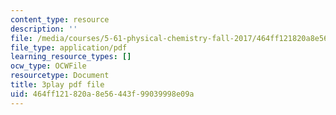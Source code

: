 ```yaml
---
content_type: resource
description: ''
file: /media/courses/5-61-physical-chemistry-fall-2017/464ff121820a8e56443f99039998e09a_QkMB_0jOvVA.pdf
file_type: application/pdf
learning_resource_types: []
ocw_type: OCWFile
resourcetype: Document
title: 3play pdf file
uid: 464ff121-820a-8e56-443f-99039998e09a
---
```

